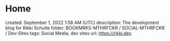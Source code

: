 # Home

created: September 1, 2022 1:58 AM (UTC)
description: The development blog for Rikki Schulte
folder: BOOKMRKS-MTHRFCKR / SOCIAL-MTHRFCKR / Dev-Sites
tags: Social Media, dev sites
url: https://rikki.dev